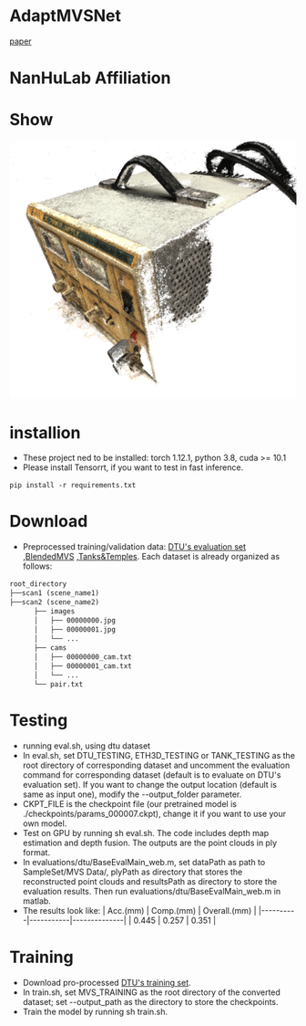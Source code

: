 # AdaptMVSNet
[paper]()
# NanHuLab Affiliation

# Show 
![Our](https://github.com/HDjpf/AdaptMVSNet/blob/main/our011_.png)
# installion 
* These project ned to be installed: torch 1.12.1, python 3.8, cuda >= 10.1
* Please install Tensorrt, if you want to test in fast inference.
```
pip install -r requirements.txt
```


# Download 
* Preprocessed training/validation data: [DTU's evaluation set](https://drive.google.com/file/d/1jN8yEQX0a-S22XwUjISM8xSJD39pFLL_/view?usp=sharing) ,[BlendedMVS](https://github.com/YoYo000/BlendedMVS) ,[Tanks&Temples](https://drive.google.com/file/d/1gAfmeoGNEFl9dL4QcAU4kF0BAyTd-r8Z/view?usp=sharing). Each dataset is already organized as follows:
```
root_directory
├──scan1 (scene_name1)
├──scan2 (scene_name2) 
      ├── images                 
      │   ├── 00000000.jpg       
      │   ├── 00000001.jpg       
      │   └── ...                
      ├── cams                   
      │   ├── 00000000_cam.txt   
      │   ├── 00000001_cam.txt   
      │   └── ...                
      └── pair.txt  
``` 

# Testing 
* running eval.sh, using dtu dataset
* In eval.sh, set DTU_TESTING, ETH3D_TESTING or TANK_TESTING as the root directory of corresponding dataset and uncomment the evaluation command for corresponding dataset (default is to evaluate on DTU's evaluation set). If you want to change the output location (default is same as input one), modify the --output_folder parameter.
* CKPT_FILE is the checkpoint file (our pretrained model is ./checkpoints/params_000007.ckpt), change it if you want to use your own model.
* Test on GPU by running sh eval.sh. The code includes depth map estimation and depth fusion. The outputs are the point clouds in ply format.
* In evaluations/dtu/BaseEvalMain_web.m, set dataPath as path to SampleSet/MVS Data/, plyPath as directory that stores the reconstructed point clouds and resultsPath as directory to store the evaluation results. Then run evaluations/dtu/BaseEvalMain_web.m in matlab.
* The results look like:
  | Acc.(mm) | Comp.(mm) | Overall.(mm) |
  |----------|-----------|--------------|
  | 0.445    | 0.257     | 0.351        |

# Training 
* Download pro-processed [DTU's training set](https://polybox.ethz.ch/index.php/s/ugDdJQIuZTk4S35).
* In train.sh, set MVS_TRAINING as the root directory of the converted dataset; set --output_path as the directory to store the checkpoints.
* Train the model by running sh train.sh.
